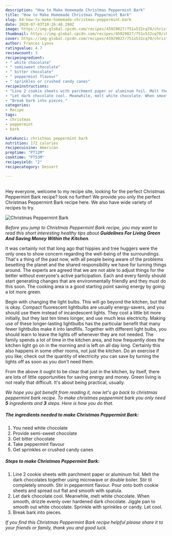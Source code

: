 ```yaml
---
description: "How to Make Homemade Christmas Peppermint Bark"
title: "How to Make Homemade Christmas Peppermint Bark"
slug: 64-how-to-make-homemade-christmas-peppermint-bark
date: 2020-07-03T10:26:48.290Z
image: https://img-global.cpcdn.com/recipes/45929027/751x532cq70/christmas-peppermint-bark-recipe-main-photo.jpg
thumbnail: https://img-global.cpcdn.com/recipes/45929027/751x532cq70/christmas-peppermint-bark-recipe-main-photo.jpg
cover: https://img-global.cpcdn.com/recipes/45929027/751x532cq70/christmas-peppermint-bark-recipe-main-photo.jpg
author: Frances Lyons
ratingvalue: 4.7
reviewcount: 3
recipeingredient:
- " white chocolate"
- " semisweet chocolate"
- " bitter chocolate"
- " peppermint flavour"
- " sprinkles or crushed candy canes"
recipeinstructions:
- "Line 2 cookie sheets with parchment paper or aluminum foil. Melt the dark chocolates together using microwave or double boiler. Stir til completely smooth. Stir in peppermint flavour. Pour onto both cookie sheets and spread out flat and smooth with spatula."
- "Let dark chocolate cool. Meanwhile, melt white chocolate. When smooth, drizzle evenly over hardened dark chocolate. Jiggle pan to smooth out white chocolate. Sprinkle with sprinkles or candy. Let cool."
- "Break bark into pieces."
categories:
- Recipe
tags:
- christmas
- peppermint
- bark

katakunci: christmas peppermint bark 
nutrition: 172 calories
recipecuisine: American
preptime: "PT12M"
cooktime: "PT53M"
recipeyield: "2"
recipecategory: Dessert

---
```

<br>
Hey everyone, welcome to my recipe site, looking for the perfect Christmas Peppermint Bark recipe? look no further! We provide you only the perfect Christmas Peppermint Bark recipe here. We also have wide variety of recipes to try.
<br>


![Christmas Peppermint Bark](https://img-global.cpcdn.com/recipes/45929027/751x532cq70/christmas-peppermint-bark-recipe-main-photo.jpg)

<i>Before you jump to Christmas Peppermint Bark recipe, you may want to read this short interesting healthy tips about 
<strong>Guidelines For Living Green And Saving Money Within the Kitchen</strong>.</i>
</br>

It was certainly not that long ago that hippies and tree huggers were the only ones to show concern regarding the well-being of the surroundings. That's a thing of the past now, with all people being aware of the problems besetting the planet and the shared responsibility we have for turning things around. The experts are agreed that we are not able to adjust things for the better without everyone's active participation. Each and every family should start generating changes that are environmentally friendly and they must do this soon. The cooking area is a good starting point saving energy by going a lot more green.

Begin with changing the light bulbs. This will go beyond the kitchen, but that is okay. Compact fluorescent lightbulbs are usually energy-savers, and you should use them instead of incandescent lights. They cost a little bit more initially, but they last ten times longer, and use much less electricity. Making use of these longer-lasting lightbulbs has the particular benefit that many fewer lightbulbs make it into landfills. Together with different light bulbs, you should learn to leave the lights off whenever they are not needed. The family spends a lot of time in the kitchen area, and how frequently does the kitchen light go on in the morning and is left on all day long. Certainly this also happens in some other rooms, not just the kitchen. Do an exercise if you like; check out the quantity of electricity you can save by turning the lights off as soon as you don't need them.

From the above it ought to be clear that just in the kitchen, by itself, there are lots of little opportunities for saving energy and money. Green living is not really that difficult. It's about being practical, usually.


<i>We hope you got benefit from reading it, now let's go back to christmas peppermint bark recipe. To make christmas peppermint bark you only need <strong>5</strong> ingredients and <strong>3</strong> steps. Here is how you do that.
</i>

##### The ingredients needed to make Christmas Peppermint Bark:

1. You need  white chocolate
1. Provide  semi-sweet chocolate
1. Get  bitter chocolate
1. Take  peppermint flavour
1. Get  sprinkles or crushed candy canes


##### Steps to make Christmas Peppermint Bark:

1. Line 2 cookie sheets with parchment paper or aluminum foil. Melt the dark chocolates together using microwave or double boiler. Stir til completely smooth. Stir in peppermint flavour. Pour onto both cookie sheets and spread out flat and smooth with spatula.
1. Let dark chocolate cool. Meanwhile, melt white chocolate. When smooth, drizzle evenly over hardened dark chocolate. Jiggle pan to smooth out white chocolate. Sprinkle with sprinkles or candy. Let cool.
1. Break bark into pieces.


<i>If you find this Christmas Peppermint Bark recipe helpful please share it to your friends or family, thank you and good luck.</i>
